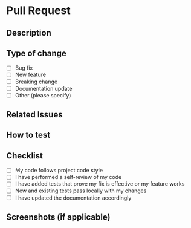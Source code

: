 # Pull Request

## Description
<!-- Briefly describe the changes in this PR -->

## Type of change

- [ ] Bug fix
- [ ] New feature
- [ ] Breaking change
- [ ] Documentation update
- [ ] Other (please specify)

## Related Issues
<!-- Link any related issues using #issue_number -->

## How to test
<!-- Provide steps to test the changes -->

## Checklist

- [ ] My code follows project code style
- [ ] I have performed a self-review of my code
- [ ] I have added tests that prove my fix is effective or my feature works
- [ ] New and existing tests pass locally with my changes
- [ ] I have updated the documentation accordingly

## Screenshots (if applicable)
<!-- Add screenshots to help explain your changes -->
